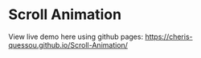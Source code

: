 # Scroll Animation

View live demo here using github pages: https://cheris-quessou.github.io/Scroll-Animation/
